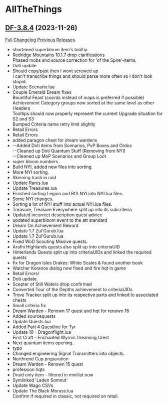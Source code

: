 # AllTheThings

## [DF-3.8.4](https://github.com/DFortun81/AllTheThings/tree/DF-3.8.4) (2023-11-26)
[Full Changelog](https://github.com/DFortun81/AllTheThings/compare/DF-3.8.3...DF-3.8.4) [Previous Releases](https://github.com/DFortun81/AllTheThings/releases)

- shortened superbloom item's tooltip  
- Redridge Mountains 10.1.7 drop clarifications  
    Phased mobs and source correction for 'of the Spire'-items.  
- Doti update  
- Should copy/past then I wont screwed up  
    I can't transcribe things and should parse more often so I don't look stupid.  
- Update Scenario.lua  
- Couple Emerald Dream fixes  
    Bountiful Feast (coords instead of maps is preferred if possible)  
    Achievement Category groups now sorted at the same level as other Headers  
    Tooltips should now properly represent the current Upgrade situation for S2 and S3  
    Bumped Criteria name retry limit slightly  
- Retail Errors  
- Retail Errors  
- added paragon chest for dream wardens  
- --Added Doti items from Scenarios, PvP Boxes and Ordos  
    --Cleaned up Doti Quantum Stuff (Removing from NYI)  
    --Cleaned up MoP Scenarios and Group Loot  
- super bloom numbers  
- Build NYI, added new files into sorting.  
- More NYI sorting.  
- Skinning trash in raid  
- Update Rares.lua  
- Update Treasures.lua  
- Finished sorting Legion and BfA NYI into NYI.lua files.  
- Some NYI changes.  
- Sorting a lot of NYI stuff into actual NYI.lua files.  
- Treasure, Treasure Everywhere split up into its subcriteria  
- Updated incorrect description quest advice  
- updated superbloom event to the att standard  
- Dream On Achievement Reward  
- Update 1.7 Zul'Gurub.lua  
- Update 1.7 Zul'Gurub.lua  
- Fixed WoD Scouting Missive quests.  
- Arathi Highlands quests also split up into criteriaUID  
- Hinterlands Quests split up into criteriaUIDs and linked the required quests  
- fix for Dragon Isles Drakes: White Scales & found another book  
- Watcher Koranos dialog now fixed and fire hqt in game  
- Retail Errors!  
- Doti update.  
- Scepter of Still Waters drop confirmed  
- Converted Tour of the Depths achievement to criteriaUIDs  
- Trove Tracker split up into its respective parts and linked to associated chests  
- Small criteria fix  
- Dream Warden - Renown 17 quest and hqt for renown 16  
- Added sourcequests  
- Update Quests.lua  
- Added Part 4 Questline for Tyr  
- Update 10 - Dragonflight.lua  
    First Craft - Enchanted Wyrms Dreaming Crest  
- Next quantum items opening.  
- typo  
- Changed engineering Signal Transmitters into objects.  
- Northrend Cup preparation  
- Dream Warden - Renown 15 quest  
- profession hqts  
- Druid only item - filtered in minilist now  
- Symlinked 'Laden Somnut'  
- Update Wago CSVs  
- Update The Black Morass.lua  
    Confirm if required in classic, not required on retail.  
